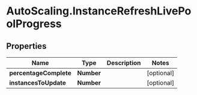 # AutoScaling.InstanceRefreshLivePoolProgress

## Properties

Name | Type | Description | Notes
------------ | ------------- | ------------- | -------------
**percentageComplete** | **Number** |  | [optional] 
**instancesToUpdate** | **Number** |  | [optional] 


